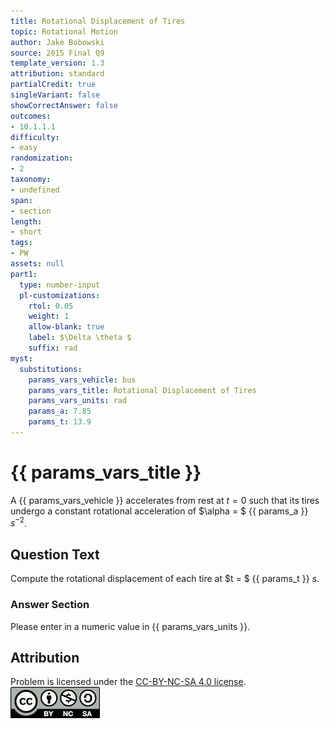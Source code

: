 ```yaml
---
title: Rotational Displacement of Tires
topic: Rotational Motion
author: Jake Bobowski
source: 2015 Final Q9
template_version: 1.3
attribution: standard
partialCredit: true
singleVariant: false
showCorrectAnswer: false
outcomes:
- 10.1.1.1
difficulty:
- easy
randomization:
- 2
taxonomy:
- undefined
span:
- section
length:
- short
tags:
- PW
assets: null
part1:
  type: number-input
  pl-customizations:
    rtol: 0.05
    weight: 1
    allow-blank: true
    label: $\Delta \theta $
    suffix: rad
myst:
  substitutions:
    params_vars_vehicle: bus
    params_vars_title: Rotational Displacement of Tires
    params_vars_units: rad
    params_a: 7.85
    params_t: 13.9
---
```

# {{ params_vars_title }}
A {{ params_vars_vehicle }} accelerates from rest at $t = 0$ such that its tires undergo a constant rotational acceleration of $\alpha = $ {{ params_a }} $s^{-2}$.

## Question Text

Compute the rotational displacement of each tire at $t = $ {{ params_t }} $s$.

### Answer Section

Please enter in a numeric value in {{ params_vars_units }}.

## Attribution

Problem is licensed under the [CC-BY-NC-SA 4.0 license](https://creativecommons.org/licenses/by-nc-sa/4.0/).<br> ![The Creative Commons 4.0 license requiring attribution-BY, non-commercial-NC, and share-alike-SA license.](https://raw.githubusercontent.com/firasm/bits/master/by-nc-sa.png)